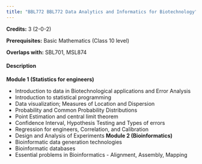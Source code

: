 ```yaml
---
title: "BBL772 BBL772 Data Analytics and Informatics for Biotechnology"
---
```

**Credits:** 3 (2-0-2)

**Prerequisites:** Basic Mathematics (Class 10 level)

**Overlaps with:** SBL701, MSL874

#### Description

**Module 1 (Statistics for engineers)**
- Introduction to data in Biotechnological applications and Error Analysis
- Introduction to statistical programming
- Data visualization; Measures of Location and Dispersion
- Probability and Common Probability Distributions
- Point Estimation and central limit theorem
- Confidence Interval, Hypothesis Testing and Types of errors
- Regression for engineers, Correlation, and Calibration
- Design and Analysis of Experiments
**Module 2 (Bioinformatics)**
- Bioinformatic data generation technologies
- Bioinformatic databases
- Essential problems in Bioinformatics - Alignment, Assembly, Mapping